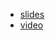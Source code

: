 * [slides](https://docs.google.com/presentation/d/1faxItfsy0ycy00FWB441TU75GPtKWGbMo-dhH0saPV0)
* [video](https://www.youtube.com/watch?v=cw22HDiVXno)
